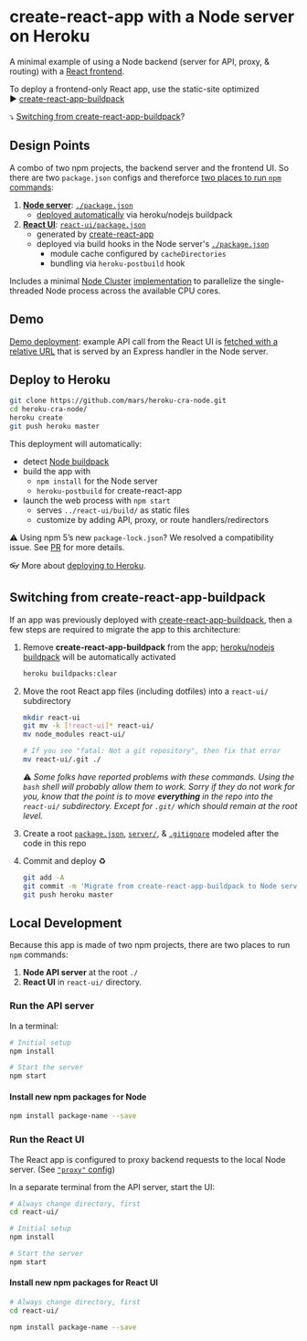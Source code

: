 # create-react-app with a Node server on Heroku

A minimal example of using a Node backend (server for API, proxy, & routing) with a [React frontend](https://github.com/facebookincubator/create-react-app).

To deploy a frontend-only React app, use the static-site optimized  
▶️ [create-react-app-buildpack](https://github.com/mars/create-react-app-buildpack)

⤵️ [Switching from create-react-app-buildpack](#switching-from-create-react-app-buildpack)?

## Design Points

A combo of two npm projects, the backend server and the frontend UI. So there are two `package.json` configs and thereforce [two places to run `npm` commands](#user-content-local-development):

1. [**Node server**](server/): [`./package.json`](package.json)
   - [deployed automatically](https://devcenter.heroku.com/categories/deployment) via heroku/nodejs buildpack
2. [**React UI**](react-ui/): [`react-ui/package.json`](react-ui/package.json)
   - generated by [create-react-app](https://github.com/facebookincubator/create-react-app)
   - deployed via build hooks in the Node server's [`./package.json`](package.json)
     - module cache configured by `cacheDirectories`
     - bundling via `heroku-postbuild` hook

Includes a minimal [Node Cluster](https://nodejs.org/docs/latest-v8.x/api/cluster.html) [implementation](server/index.js) to parallelize the single-threaded Node process across the available CPU cores.

## Demo

[Demo deployment](https://cra-node.herokuapp.com/): example API call from the React UI is [fetched with a relative URL](react-ui/src/App.js#L16) that is served by an Express handler in the Node server.

## Deploy to Heroku

```bash
git clone https://github.com/mars/heroku-cra-node.git
cd heroku-cra-node/
heroku create
git push heroku master
```

This deployment will automatically:

- detect [Node buildpack](https://elements.heroku.com/buildpacks/heroku/heroku-buildpack-nodejs)
- build the app with
  - `npm install` for the Node server
  - `heroku-postbuild` for create-react-app
- launch the web process with `npm start`
  - serves `../react-ui/build/` as static files
  - customize by adding API, proxy, or route handlers/redirectors

⚠️ Using npm 5’s new `package-lock.json`? We resolved a compatibility issue. See [PR](https://github.com/mars/heroku-cra-node/pull/10) for more details.

👓 More about [deploying to Heroku](https://devcenter.heroku.com/categories/deployment).

## Switching from create-react-app-buildpack

If an app was previously deployed with [create-react-app-buildpack](https://github.com/mars/create-react-app-buildpack), then a few steps are required to migrate the app to this architecture:

1. Remove **create-react-app-buildpack** from the app; [heroku/nodejs buildpack](https://devcenter.heroku.com/articles/nodejs-support#activation) will be automatically activated

   ```bash
   heroku buildpacks:clear
   ```

1. Move the root React app files (including dotfiles) into a `react-ui/` subdirectory

   ```bash
   mkdir react-ui
   git mv -k [!react-ui]* react-ui/
   mv node_modules react-ui/

   # If you see "fatal: Not a git repository", then fix that error
   mv react-ui/.git ./
   ```

   ⚠️ _Some folks have reported problems with these commands. Using the `bash` shell will probably allow them to work. Sorry if they do not work for you, know that the point is to move **everything** in the repo into the `react-ui/` subdirectory. Except for `.git/` which should remain at the root level._

1. Create a root [`package.json`](package.json), [`server/`](server/), & [`.gitignore`](.gitignore) modeled after the code in this repo
1. Commit and deploy ♻️

   ```bash
   git add -A
   git commit -m 'Migrate from create-react-app-buildpack to Node server'
   git push heroku master
   ```

## Local Development

Because this app is made of two npm projects, there are two places to run `npm` commands:

1. **Node API server** at the root `./`
1. **React UI** in `react-ui/` directory.

### Run the API server

In a terminal:

```bash
# Initial setup
npm install

# Start the server
npm start
```

#### Install new npm packages for Node

```bash
npm install package-name --save
```

### Run the React UI

The React app is configured to proxy backend requests to the local Node server. (See [`"proxy"` config](react-ui/package.json))

In a separate terminal from the API server, start the UI:

```bash
# Always change directory, first
cd react-ui/

# Initial setup
npm install

# Start the server
npm start
```

#### Install new npm packages for React UI

```bash
# Always change directory, first
cd react-ui/

npm install package-name --save
```
